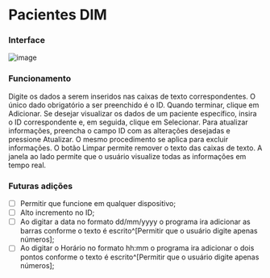 # Pacientes DIM

### Interface
![image](https://github.com/Luis01Felipe/Pacientes-DatabaseInterfaceManipulator/assets/104606257/d0520478-2ab9-45a5-b96c-26e5712bfdb9)

### Funcionamento
Digite os dados a serem inseridos nas caixas de texto correspondentes. O único dado obrigatório a ser preenchido é o ID. Quando terminar, clique em Adicionar. Se desejar visualizar os dados de um paciente específico, insira o ID correspondente e, em seguida, clique em Selecionar. Para atualizar informações, preencha o campo ID com as alterações desejadas e pressione Atualizar. O mesmo procedimento se aplica para excluir informações. O botão Limpar permite remover o texto das caixas de texto. A janela ao lado permite que o usuário visualize todas as informações em tempo real.

### Futuras adições
- [ ] Permitir que funcione em qualquer dispositivo;
- [ ] Alto incremento no ID;
- [ ] Ao digitar a data no formato dd/mm/yyyy o programa ira adicionar as barras conforme o texto é escrito^[Permitir que o usuário digite apenas números];
- [ ] Ao digitar o Horário no formato hh:mm o programa ira adicionar o dois pontos conforme o texto é escrito^[Permitir que o usuário digite apenas números];

